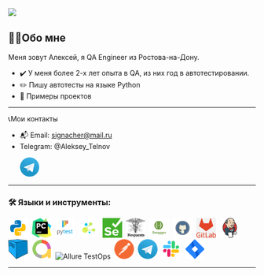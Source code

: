 <img src="https://media.giphy.com/media/ulZ7gQQz9jwZzv224n/giphy.gif" width="200"> 

## 👩‍💻Обо мне
Меня зовут Алексей, я QA Engineer из Ростова-на-Дону.
- :heavy_check_mark: У меня более 2-х лет опыта в QA, из них год в автотестировании.
- :pencil2: Пишу автотесты на языке Python
- :open_file_folder: Примеры проектов

---

  :telephone_receiver:Мои контакты
- :mailbox_with_mail: Email: signacher@mail.ru
- Telegram: @Aleksey_Telnov

<p>
  &#8287;&#8287;&#8287;&#8287;&#8287;
  <a href="https://t.me/Aleksey_Telnov"><img width="39px" alt="Telegram" title="Telegram" src="images/tg.png"></a>
  &#8287;
</p>

---

### 🛠️ Языки и инструменты:
<div>
  <img src="https://github.com/signacher/signacher/blob/main/images/python.png" title="Python" alt="Python" width="40" height="40"/>&nbsp;
  <img src="https://github.com/signacher/signacher/blob/main/images/pycharm.png" title="Pycharm" alt="Pycharm" width="40" height="40"/>&nbsp;
  <img src="https://github.com/signacher/signacher/blob/main/images/pytest.png" title="Pytest" alt="Pytest" width="40" height="40"/>&nbsp;
  <img src="https://github.com/signacher/signacher/blob/main/images/selene.png" title="Selene" alt="Selene" width="40" height="40"/>&nbsp;
  <img src="https://github.com/signacher/signacher/blob/main/images/selenium.png" title="Selenium" alt="Selenium" width="40" height="40"/>&nbsp;
  <img src="https://github.com/signacher/signacher/blob/main/images/requests.png" title="Requests" alt="Requests" width="40" height="40"/>&nbsp;
  <img src="https://github.com/signacher/signacher/blob/main/images/swagger.png" title="Swagger" alt="Swagger" width="40" height="40"/>&nbsp;
  <img src="https://github.com/signacher/signacher/blob/main/images/github.png" title="GitHub" alt="GitHub" width="40" height="40"/>&nbsp;
  <img src="https://github.com/signacher/signacher/blob/main/images/Gitlab.png" title="GitLab" alt="GitLab" width="40" height="40"/>&nbsp;
  <img src="https://github.com/signacher/signacher/blob/main/images/jenkins.png" title="Jenkins" alt="Jenkins" width="40" height="40"/>&nbsp;
  <img src="https://github.com/signacher/signacher/blob/main/images/selenoid.png" title="Selenoid" alt="Selenoid" width="40" height="40"/>&nbsp;
  <img src="https://github.com/signacher/signacher/blob/main/images/allure.png" title="Allure" alt="Allure" width="40" height="40"/>&nbsp;
  <img src="hhttps://github.com/signacher/signacher/blob/main/images/allure_testops.png" title="Allure TestOps" alt="Allure TestOps" width="40" height="40"/>&nbsp;
  <img src="https://github.com/signacher/signacher/blob/main/images/postman.png" title="Postman" alt="Postman" width="40" height="40"/>&nbsp;
  <img src="https://github.com/signacher/signacher/blob/main/images/tg.png" title="Telegram" alt="Telegram" width="40" height="40"/>&nbsp;
  <img src="https://github.com/signacher/signacher/blob/main/images/slack.png" title="Slack" alt="Slack" width="40" height="40"/>&nbsp;
  <img src="https://github.com/signacher/signacher/blob/main/images/jira.png" title="Jira" alt="Jira" width="40" height="40"/>&nbsp;
</div>

---


